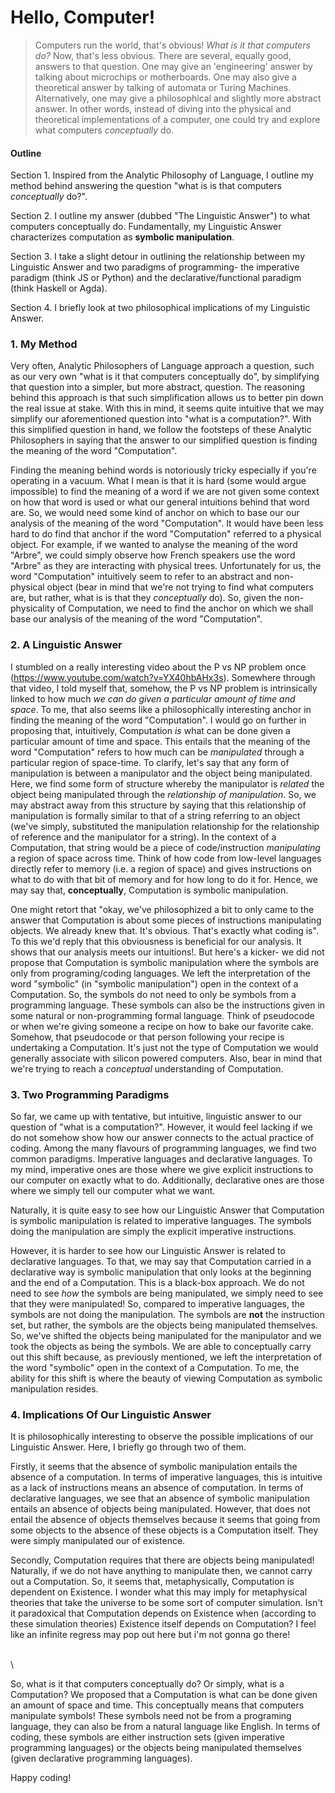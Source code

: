 
# Hello, Computer!

> Computers run the world, that's obvious! *What is it that computers do?* Now, that's less obvious. There are several, equally good, answers to that question. One may give an 'engineering' answer by talking about microchips or motherboards. One may also give a theoretical answer by talking of automata or Turing Machines. Alternatively, one may give a philosophical and slightly more abstract answer. In other words, instead of diving into the physical and theoretical implementations of a computer, one could try and explore what computers *conceptually* do.

#### Outline

Section 1. Inspired from the Analytic Philosophy of Language, I outline my method behind answering the question "what is is that computers *conceptually* do?".

Section 2. I outline my answer (dubbed "The Linguistic Answer") to what computers conceptually do. Fundamentally, my Linguistic Answer characterizes computation as **symbolic manipulation**.

Section 3. I take a slight detour in outlining the relationship between my Linguistic Answer and two paradigms of programming- the imperative paradigm (think JS or Python) and the declarative/functional paradigm (think Haskell or Agda).

Section 4. I briefly look at two philosophical implications of my Linguistic Answer.


### 1. My Method

Very often, Analytic Philosophers of Language approach a question, such as our very own "what is it that computers conceptually do", by simplifying that question into a simpler, but more abstract, question. The reasoning behind this approach is that such simplification allows us to better pin down the real issue at stake. With this in mind, it seems quite intuitive that we may simplify our aforementioned question into "what is a computation?". With this simplified question in hand, we follow the footsteps of these Analytic Philosophers in saying that the answer to our simplified question is finding the meaning of the word "Computation".

Finding the meaning behind words is notoriously tricky especially if you're operating in a vacuum. What I mean is that it is hard (some would argue impossible) to find the meaning of a word if we are not given some context on how that word is used or what our general intuitions behind that word are. So, we would need some kind of anchor on which to base our our analysis of the meaning of the word "Computation". It would have been less hard to do find that anchor if the word "Computation" referred to a physical object. For example, if we wanted to analyse the meaning of the word "Arbre", we could simply observe how French speakers use the word "Arbre" as they are interacting with physical trees. Unfortunately for us, the word "Computation" intuitively seem to refer to an abstract and non-physical object (bear in mind that we're not trying to find what computers are, but rather, what is is that they *conceptually* do). So, given the non-physicality of Computation, we need to find the anchor on which we shall base our analysis of the meaning of the word "Computation".


### 2. A Linguistic Answer

I stumbled on a really interesting video about the P vs NP problem once (https://www.youtube.com/watch?v=YX40hbAHx3s). Somewhere through that video, I told myself that, somehow, the P vs NP problem is intrinsically linked to how much *we can do given a particular amount of time and space*. To me, that also seems like a philosophically interesting anchor in finding the meaning of the word "Computation". I would go on further in proposing that, intuitively, Computation *is* what can be done given a particular amount of time and space. This entails that the meaning of the word "Computation" refers to how much can be *manipulated* through a particular region of space-time. To clarify, let's say that any form of manipulation is between a manipulator and the object being manipulated. Here, we find some form of structure whereby the manipulator is *related* the object being manipulated through the *relationship of manipulation*. So, we may abstract away from this structure by saying that this relationship of manipulation is formally similar to that of a string referring to an object (we've simply, substituted the manipulation relationship for the relationship of reference and the manipulator for a string). In the context of a Computation, that string would be a piece of code/instruction *manipulating* a region of space across time. Think of how code from low-level languages directly refer to memory (i.e. a region of space) and gives instructions on what to do with that bit of memory and for how long to do it for. Hence, we may say that, **conceptually**, Computation is symbolic manipulation.

One might retort that "okay, we've philosophized a bit to only came to the answer that Computation is about some pieces of instructions manipulating objects. We already knew that. It's obvious. That's exactly what coding is". To this we'd reply that this obviousness is beneficial for our analysis. It shows that our analysis meets our intuitions!. But here's a kicker- we did not propose that Computation is symbolic manipulation where the symbols are only from programing/coding languages. We left the interpretation of the word "symbolic" (in "symbolic manipulation") open in the context of a Computation. So, the symbols do not need to only be symbols from a programming language. These symbols can also be the instructions given in some natural or non-programming formal language. Think of pseudocode or when we're giving someone a recipe on how to bake our favorite cake. Somehow, that pseudocode or that person following your recipe is undertaking a Computation. It's just not the type of Computation we would generally associate with silicon powered computers. Also, bear in mind that we're trying to reach a *conceptual* understanding of Computation.



### 3. Two Programming Paradigms

So far, we came up with tentative, but intuitive, linguistic answer to our question of "what is a computation?". However, it would feel lacking if we do not somehow show how our answer connects to the actual practice of coding. Among the many flavours of programming languages, we find two common paradigms. Imperative languages and declarative languages. To my mind, imperative ones are those where we give explicit instructions to our computer on exactly what to do. Additionally, declarative ones are those where we simply tell our computer what we want.

Naturally, it is quite easy to see how our Linguistic Answer that Computation is symbolic manipulation is related to imperative languages. The symbols doing the manipulation are simply the explicit imperative instructions.

However, it is harder to see how our Linguistic Answer is related to declarative languages. To that, we may say that Computation carried in a declarative way is symbolic manipulation that only looks at the beginning and the end of a Computation. This is a black-box approach. We do not need to see *how* the symbols are being manipulated, we simply need to see that they were manipulated! So, compared to imperative languages, the symbols are not doing the manipulation. The symbols are **not** the instruction set, but rather, the symbols are the objects being manipulated themselves. So, we've shifted the objects being manipulated for the manipulator and we took the objects as being the symbols. We are able to conceptually carry out this shift because, as previously mentioned, we left the interpretation of the word "symbolic" open in the context of a Computation. To me, the ability for this shift is where the beauty of viewing Computation as symbolic manipulation resides.


### 4. Implications Of Our Linguistic Answer

It is philosophically interesting to observe the possible implications of our Linguistic Answer. Here, I briefly go through two of them.

Firstly, it seems that the absence of symbolic manipulation entails the absence of a computation. In terms of imperative languages, this is intuitive as a lack of instructions means an absence of computation. In terms of declarative languages, we see that an absence of symbolic manipulation entails an absence of objects being manipulated. However, that does not entail the absence of objects themselves because it seems that going from some objects to the absence of these objects is a Computation itself. They were simply manipulated our of existence.

Secondly, Computation requires that there are objects being manipulated! Naturally, if we do not have anything to manipulate then, we cannot carry out a Computation. So, it seems that, metaphysically, Computation is dependent on Existence. I wonder what this may imply for metaphysical theories that take the universe to be some sort of computer simulation. Isn't it paradoxical that Computation depends on Existence when (according to these simulation theories) Existence itself depends on Computation? I feel like an infinite regress may pop out here but i'm not gonna go there!

\
\


So, what is it that computers conceptually do? Or simply, what is a Computation? We proposed that a Computation is what can be done given an amount of space and time. This conceptually means that computers manipulate symbols! These symbols need not be from a programing language, they can also be from a natural language like English. In terms of coding, these symbols are either instruction sets (given imperative programming languages) or the objects being manipulated themselves (given declarative programming languages).

Happy coding!
